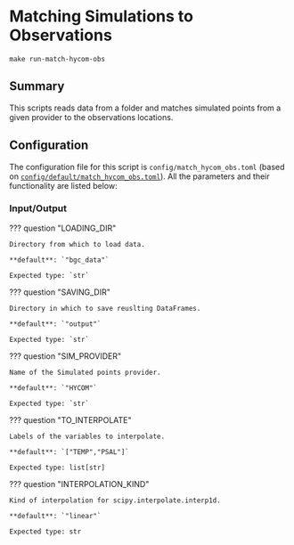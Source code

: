 # Matching Simulations to Observations

`make run-match-hycom-obs`
## Summary

This scripts reads data from a folder and matches simulated points from a given provider to the observations locations.

## Configuration

The configuration file for this script is `config/match_hycom_obs.toml` (based on [`config/default/match_hycom_obs.toml`]({{repo_blob}}/config/default/match_hycom_obs.toml)). All the parameters and their functionality are listed below:
### **Input/Output**
??? question "LOADING_DIR"

    Directory from which to load data.

    **default**: `"bgc_data"`

    Expected type: `str`

??? question "SAVING_DIR"

    Directory in which to save reuslting DataFrames.

    **default**: `"output"`

    Expected type: `str`

??? question "SIM_PROVIDER"

    Name of the Simulated points provider.

    **default**: `"HYCOM"`

    Expected type: `str`

??? question "TO_INTERPOLATE"

    Labels of the variables to interpolate.

    **default**: `["TEMP","PSAL"]`

    Expected type: list[str]

??? question "INTERPOLATION_KIND"

    Kind of interpolation for scipy.interpolate.interp1d.

    **default**: `"linear"`

    Expected type: str
